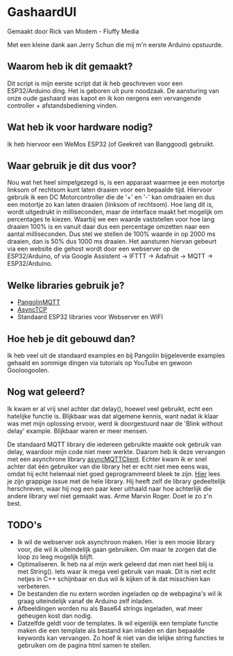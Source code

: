 # GashaardUI
Gemaakt door Rick van Modem - Fluffy Media

Met een kleine dank aan Jerry Schun die mij m'n eerste Arduino opstuurde.

## Waarom heb ik dit gemaakt?
Dit script is mijn eerste script dat ik heb geschreven voor een ESP32/Arduino ding. Het is geboren uit pure noodzaak. De aansturing van onze oude gashaard was kapot en ik kon nergens een vervangende controller + afstandsbediening vinden.

## Wat heb ik voor hardware nodig?
Ik heb hiervoor een WeMos ESP32 (of Geekreit van Banggood) gebruikt.

## Waar gebruik je dit dus voor?
Nou wat het heel simpelgezegd is, is een apparaat waarmee je een motortje linksom of rechtsom kunt laten draaien voor een bepaalde tijd. Hiervoor gebruik ik een DC Motorcontroller die de '+' en '-' kan omdraaien en dus een motortje zo kan laten draaien (linksom of rechtsom). Hoe lang dit is, wordt uitgedrukt in milliseconden, maar de interface maakt het mogelijk om percentages te kiezen. Waarbij we een waarde vaststellen voor hoe lang draaien 100% is en vanuit daar dus een percentage omzetten naar een aantal milliseconden. Dus stel we stellen de 100% waarde in op 2000 ms draaien, dan is 50% dus 1000 ms draaien. Het aansturen hiervan gebeurt via een website die gehost wordt door een webserver op de ESP32/Arduino, of via Google Assistent -> IFTTT -> Adafruit -> MQTT -> ESP32/Arduino.

## Welke libraries gebruik je?
* [PangolinMQTT](https://github.com/philbowles/PangolinMQTT)
* [AsyncTCP](https://github.com/me-no-dev/AsyncTCP)
* Standaard ESP32 libraries voor Webserver en WIFI

## Hoe heb je dit gebouwd dan?
Ik heb veel uit de standaard examples en bij Pangolin bijgeleverde examples gehaald en sommige dingen via tutorials op YouTube en gewoon Gooloogoolen.

## Nog wat geleerd?
Ik kwam er al vrij snel achter dat delay(), hoewel veel gebruikt, echt een hatelijke functie is. Blijkbaar was dat algemene kennis, want nadat ik klaar was met mijn oplossing ervoor, werd ik doorgestuurd naar de 'Blink without delay' example. Blijkbaar waren er meer mensen.

De standaard MQTT library die iedereen gebruikte maakte ook gebruik van delay, waardoor mijn code niet meer werkte. Daarom heb ik deze vervangen met een asynchrone library [asyncMQTTClient](https://github.com/marvinroger/async-mqtt-client). Echter kwam ik er snel achter dat één gebruiker van die library het er echt niet mee eens was, omdat hij echt helemaal niet goed geprogrammeerd bleek te zijn. [Hier](https://github.com/marvinroger/async-mqtt-client/issues/193) lees je zijn grappige issue met de hele library. Hij heeft zelf de library gedeeltelijk herschreven, waar hij nog een paar keer uithaald naar hoe achterlijk die andere library wel niet gemaakt was. Arme Marvin Roger. Doet ie zo z'n best.

## TODO's
* Ik wil de webserver ook asynchroon maken. Hier is een mooie library voor, die wil ik uiteindelijk gaan gebruiken. Om maar te zorgen dat die loop zo leeg mogelijk blijft.
* Optimaliseren. Ik heb na al mijn werk geleerd dat men niet heel blij is met String(). Iets waar ik mega veel gebruik van maak. Dit is niet echt netjes in C++ schijnbaar en dus wil ik kijken of ik dat misschien kan verbeteren.
* De bestanden die nu extern worden ingeladen op de webpagina's wil ik graag uiteindelijk vanaf de Arduino zelf inladen.
* Afbeeldingen worden nu als Base64 strings ingeladen, wat meer geheugen kost dan nodig.
* Datzelfde geldt voor de templates. Ik wil eigenlijk een template functie maken die een template als bestand kan inladen en dan bepaalde keywords kan  vervangen. Zo hoef ik niet van die lelijke string functies te gebruiken om de pagina html samen te stellen.